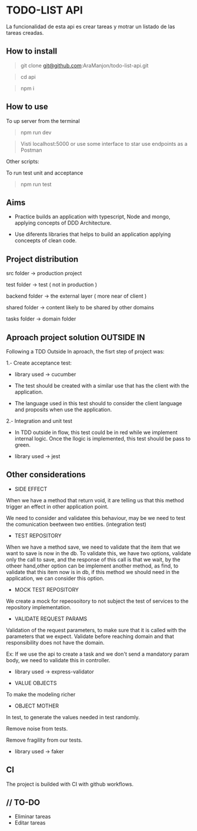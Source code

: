 # TODO-LIST API

La funcionalidad de esta api es crear tareas y motrar un listado de las tareas creadas.

## How to install

> git clone git@github.com:AraManjon/todo-list-api.git

> cd api

> npm i

## How to use

To up server from the terminal

> npm run dev

> Visti localhost:5000 or use some interface to star use endpoints as a Postman

Other scripts: 

To run test unit and acceptance

> npm run test

## Aims

- Practice builds an application with typescript, Node and mongo, applying concepts of DDD Architecture.

- Use diferents libraries that helps to build an application applying conceepts of clean code.


## Project distribution

src folder -> production project

test folder -> test ( not in production )

backend folder -> the external layer ( more near of client )

shared folder -> content likely to be shared by other domains

tasks folder -> domain folder

## Aproach project solution OUTSIDE IN

Following a TDD Outside In aproach, the fisrt step of project was:

1.- Create acceptance test:

- library used -> cucumber

- The test should be created with a similar use that has the client with the application.

- The language used in this test should to consider the client language and proposits when use the application.

2.- Integration and unit test

- In TDD outside in flow, this test could be in red while we implement internal logic. Once the llogic is implemented, this test should be pass to green.

- library used -> jest

## Other considerations

- SIDE EFFECT

When we have a method that return void, it are telling us that this method trigger an effect in other application point.

We need to consider and validatee this behaviour, may be we need to test the comunication beetween two entities. (integration test)

- TEST REPOSITORY

When we have a method save, we need to validate that the item that we want to save is now in the db. To validate this, we have two options, validate only the call to save, and the response of this call is that we wait, by the otheer hand,other option can be implement another method, as find, to validate that this item now is in db, if this method we should need in the application, we can consider this option.

- MOCK TEST REPOSITORY

We create a mock for repeosoitory to not subject the test of services to the repository implementation.

- VALIDATE REQUEST PARAMS

Validation of the request parameters, to make sure that it is called with the parameters that we expect. Validate before reaching domain and that responsibility does not have the domain.

Ex: If we use the api to create a task and we don't send a mandatory param body, we need to validate this in controller. 

- library used -> express-validator

- VALUE OBJECTS

To make the modeling richer

- OBJECT MOTHER

In test, to generate the values needed in test randomly.

Remove noise from tests.

Remove fragility from our tests.

- library used -> faker

## CI 

The project is builded with CI with github workflows.

## // TO-DO

- Eliminar tareas
- Editar tareas


